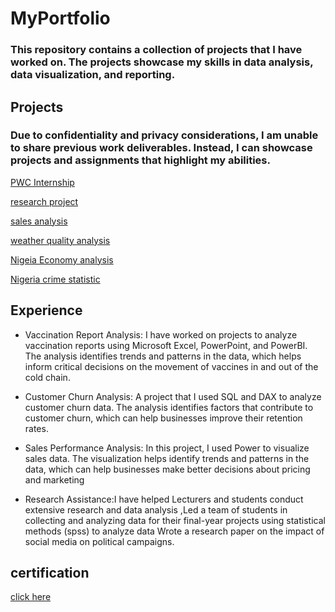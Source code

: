 # MyPortfolio

### This repository contains a collection of projects that I have worked on. The projects showcase my skills in data analysis, data visualization, and reporting.

## Projects

### Due to confidentiality and privacy considerations, I am unable to share previous work deliverables. Instead, I can showcase projects and assignments that highlight my abilities.

[PWC Internship](https://github.com/bellaTHEanalyst/call-centre-Analysis.-)


[research project](https://github.com/bellaTHEanalyst/school-project-chapter-4-analysis-of-data-and-chapter-5-)


[sales analysis](https://github.com/bellaTHEanalyst/TMNT-sales-analysis.EXCEL-project)

[weather quality analysis](https://github.com/bellaTHEanalyst/powerbi-report-weather-quality-analysis-)

[Nigeia Economy analysis](https://github.com/bellaTHEanalyst/Nigeria-Economy-Analysis-2001-2020-PowerBi-report-)

[Nigeria crime statistic](https://github.com/bellaTHEanalyst/Power-Bi-report-of-Nigerian-crime-statistics-2017)


 ## Experience
 
- Vaccination Report Analysis: I have worked on projects to analyze vaccination reports using Microsoft Excel, PowerPoint, and PowerBI. The analysis identifies trends and patterns in the data, which helps inform critical decisions on the movement of vaccines in and out of the cold chain.

-  Customer Churn Analysis: A project that  I used SQL and DAX to analyze customer churn data. The analysis identifies factors that contribute to customer churn, which can help businesses improve their retention rates.

 - Sales Performance Analysis: In this project, I used Power to visualize sales data. The visualization helps identify trends and patterns in the data, which can help businesses make better decisions about pricing and marketing

-  Research Assistance:I have helped Lecturers and students conduct extensive research and data analysis ,Led a team of students in collecting and analyzing data for their final-year projects using statistical methods (spss) to analyze data 
Wrote a research paper on the impact of social media on political campaigns.

 
## certification 

[click here](https://github.com/bellaTHEanalyst/certifications)
